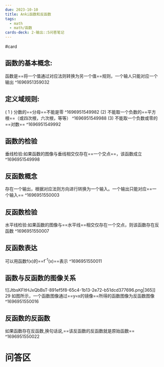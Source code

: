 ```yaml
---
due: 2023-10-10
title: Anki函数和反函数
tags:
  - math
  - math/函数
cards-deck: 2-输出::5问答笔记
---
```


 #card

## 函数的基本概念:
函数是==将一个值通过对应法则转换为另一个值==规则，一个输人只能对应一个输出
^1696951359032

## 定义域规则:
( 1 ) 分数的==分母==不能是零
^1696951549982
(2) 不能取一个负数的==平方根==（或四次根，六次根，等等）
^1696951549988
(3) 不能取一个负数或零的==对数==
^1696951549992


## 函数的检验
垂线检验:如果函数的图像与垂线相交仅存在==一个交点==，该函数成立
^1696951549998

## 反函数概念
存在一个输出，根据对应法则方向进行转换为一个输入。一个输出只能对应==一个输入==
^1696951550003

## 反函数检验
水平线检验:如果函数的图像与==水平线==相交仅存在一个交点，则该函数存在反函数
^1696951550007


## 反函数表达
可以用函数f(x)的==f<sup>-1</sup>(x)==表示
^1696951550011


## 函数与反函数的图像关系
![[JtbsKFltHJxQbBsT-891ef5f8-65c4-1b13-2e72-b51dcd377696.png|365]]
29
如图所示，一个函数图像通过==y=x的镜像==所得的函数图像为反函数图像
^1696951550016


## 反函数的反函数
如果函数存在反函数,换句话说,==该反函数的反函数就是原始函数==
^1696951550022
# 问答区
